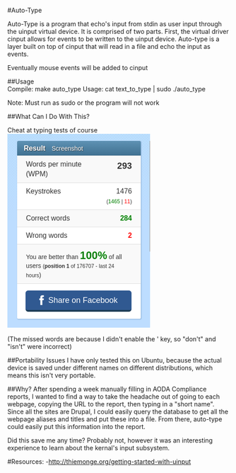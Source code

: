 #Auto-Type

Auto-Type is a program that echo's input from stdin as user input through the uinput virtual device. It is comprised of two parts. First, the virtual driver cinput allows for events to be written to the uinput device. Auto-type is a layer built on top of cinput that will read in a file and echo the input as events.

Eventually mouse events will be added to cinput  

##Usage  
Compile: make auto_type
Usage: cat text_to_type | sudo ./auto_type  
  
Note: Must run as sudo or the program will not work

##What Can I Do With This?  

Cheat at typing tests of course  
	![](cheating.png)
	
(The missed words are because I didn't enable the ' key, so "don't" and "isn't" were incorrect)
	
##Portability Issues 
I have only tested this on Ubuntu, because the actual device is saved under different names on different distributions, which means this isn't very portable.  

##Why?
After spending a week manually filling in AODA Compliance reports, I wanted to find a way to take the headache out of going to each webpage, copying the URL to the report, then typing in a "short name". Since all the sites are Drupal, I could easily query the database to get all the webpage aliases and titles and put these into a file. From there, auto-type could easily put this information into the report.    

Did this save me any time? Probably not, however it was an interesting experience to learn about the kernal's input subsystem.  


#Resources:
-http://thiemonge.org/getting-started-with-uinput
